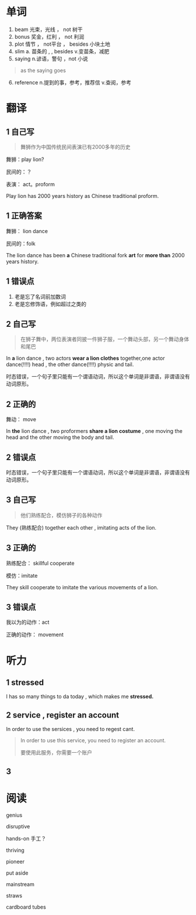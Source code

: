 # 单词

1. beam      光束，光线     ， not 树干
2. bonus     奖金，红利     ， not 利润
3. plot         情节                 ， not平台       ， besides 小块土地
4.  slim       a. 苗条的          ,                         ,    besides   v.变苗条，减肥
5. saying    n.谚语，警句   ，not 小说

> as the saying goes

6. reference  n.提到的事，参考，推荐信 v.查阅，参考











# 翻译

## 1 自己写

>  舞狮作为中国传统民间表演已有2000多年的历史

舞狮：play lion?

民间的：？

表演： act。proform

Play lion has 2000 years history as Chinese traditional proform.

## 1 正确答案

舞狮： lion dance

民间的：folk 

The lion dance has been **a** Chinese traditional fork **art** for **more than** 2000 years history.

 ## 1 错误点

1. 老是忘了名词前加数词
2. 老是忘修饰语，例如超过之类的



## 2 自己写

> 在狮子舞中，两位表演者同披一件狮子服，一个舞动头部，另一个舞动身体和尾巴

In **a** lion dance , two actors **wear a lion clothes** together,one actor dance(!!!!) head , the other dance(!!!!) physic and tail.

​                                                                                                                        时态错误，一个句子里只能有一个谓语动词，所以这个单词是非谓语，非谓语没有动词原形。

## 2 正确的

舞动： move

In **the** lion dance , two proformers **share a lion costume** , one moving the head and the other moving the body and tail. 

## 2 错误点

时态错误，一个句子里只能有一个谓语动词，所以这个单词是非谓语，非谓语没有动词原形。



## 3 自己写

>  他们熟练配合，模仿狮子的各种动作

They (熟练配合) together each other , imitating acts of the lion.

## 3 正确的

熟练配合： skillful cooperate

模仿：imitate

They skill cooperate to imitate the various movements of a lion.

## 3 错误点

我以为的动作：act

正确的动作：  movement





# 听力

## 1 **stressed**

I has so many things to da today , which makes me **stressed.**

## 2 service , register an account

In order to use the sersices , you need to regest cant.

> In order to use this service,  you need to register an account.
>
> 要使用此服务，你需要一个账户



## 3





# 阅读

genius

disruptive

hands-on 手工？

thriving

pioneer

put aside

mainstream

straws

cardboard tubes



